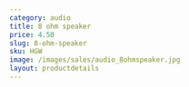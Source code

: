 ```yaml
---
category: audio
title: 8 ohm speaker
price: 4.50
slug: 8-ohm-speaker
sku: HGW
image: /images/sales/audio_8ohmspeaker.jpg
layout: productdetails
---
```

